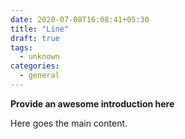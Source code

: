 ```yaml
---
date: 2020-07-08T16:08:41+05:30
title: "Line"
draft: true
tags:
  - unknown
categories:
  - general
---
```


**Provide an awesome introduction here**
<!--more-->

Here goes the main content.
